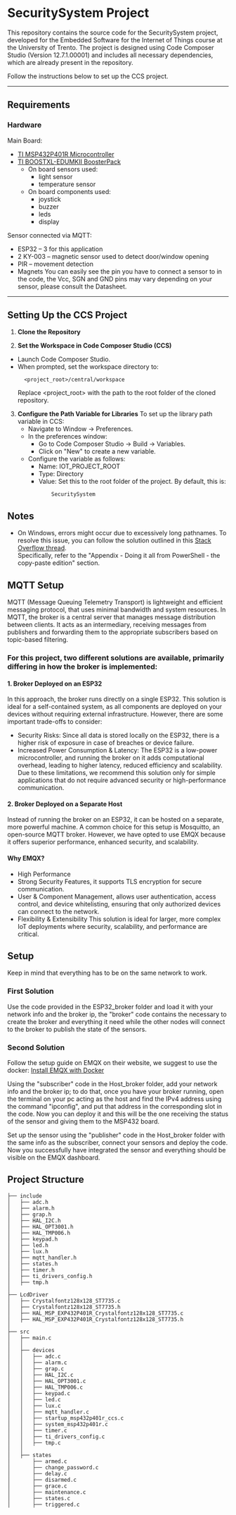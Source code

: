 # SecuritySystem Project

This repository contains the source code for the SecuritySystem project, developed for the Embedded Software for the Internet of Things course at the University of Trento. The project is designed using Code Composer Studio (Version 12.7.1.00001) and includes all necessary dependencies, which are already present in the repository.  

Follow the instructions below to set up the CCS project.

---

## Requirements

### Hardware

Main Board:
- [TI MSP432P401R Microcontroller](https://www.ti.com/lit/ds/slas826e/slas826e.pdf)
- [TI BOOSTXL-EDUMKII BoosterPack](https://www.ti.com/tool/BOOSTXL-EDUMKII)
  - On board sensors used:
    - light sensor
    - temperature sensor
  - On board components used:
    - joystick
    - buzzer
    - leds
    - display

Sensor connected via MQTT:
- ESP32 – 3 for this application
- 2 KY-003 – magnetic sensor used to detect door/window opening
- PIR – movement detection
- Magnets
You can easily see the pin you have to connect a sensor to in the code, the Vcc, SGN and GND pins may vary depending on your sensor, please consult the Datasheet.

---
## Setting Up the CCS Project

1. **Clone the Repository**

2. **Set the Workspace in Code Composer Studio (CCS)**
  - Launch Code Composer Studio.
  - When prompted, set the workspace directory to:
    ```
      <project_root>/central/workspace
    ```
    Replace <project_root> with the path to the root folder of the cloned repository.

3. **Configure the Path Variable for Libraries**
  To set up the library path variable in CCS:
    - Navigate to Window → Preferences.
    - In the preferences window:
      - Go to Code Composer Studio → Build → Variables.
      - Click on "New" to create a new variable.
    - Configure the variable as follows:
      - Name: IOT_PROJECT_ROOT
      - Type: Directory
      - Value: Set this to the root folder of the project. By default, this is:
        ```
            SecuritySystem
        ```

## Notes

- On Windows, errors might occur due to excessively long pathnames. To resolve this issue, you can follow the solution outlined in this [Stack Overflow thread](https://stackoverflow.com/questions/22575662/filename-too-long-in-git-for-windows).  
  Specifically, refer to the "Appendix - Doing it all from PowerShell - the copy-paste edition" section.

## MQTT Setup
MQTT (Message Queuing Telemetry Transport) is lightweight and efficient messaging protocol, that uses minimal bandwidth and system resources.
In MQTT, the broker is a central server that manages message distribution between clients. It acts as an intermediary, receiving messages from publishers and forwarding them to the appropriate subscribers based on topic-based filtering.

### For this project, two different solutions are available, primarily differing in how the broker is implemented:
#### 1. Broker Deployed on an ESP32
In this approach, the broker runs directly on a single ESP32. This solution is ideal for a self-contained system, as all components are deployed on your devices without requiring external infrastructure. However, there are some important trade-offs to consider:
- Security Risks: Since all data is stored locally on the ESP32, there is a higher risk of exposure in case of breaches or device failure.
- Increased Power Consumption & Latency: The ESP32 is a low-power microcontroller, and running the broker on it adds computational overhead, leading to higher latency, reduced efficiency and scalability.
Due to these limitations, we recommend this solution only for simple applications that do not require advanced security or high-performance communication.

#### 2. Broker Deployed on a Separate Host
Instead of running the broker on an ESP32, it can be hosted on a separate, more powerful machine. A common choice for this setup is Mosquitto, an open-source MQTT broker. However, we have opted to use EMQX because it offers superior performance, enhanced security, and scalability.

#### Why EMQX?
- High Performance
- Strong Security Features, it supports TLS encryption for secure communication.
- User & Component Management, allows user authentication, access control, and device whitelisting, ensuring that only authorized devices can connect to the network.
- Flexibility & Extensibility
This solution is ideal for larger, more complex IoT deployments where security, scalability, and performance are critical.

## Setup
Keep in mind that everything has to be on the same network to work.

### First Solution
Use the code provided in the ESP32_broker folder and load it with your network info and the broker ip, the "broker" code contains the necessary to create the broker and everything it need while the other nodes will connect to the broker to publish the state of the sensors.

### Second Solution
Follow the setup guide on EMQX on their website, we suggest to use the docker:
[Install EMQX with Docker](https://docs.emqx.com/en/emqx/latest/deploy/install-docker.html)

Using the "subscriber" code in the Host_broker folder, add your network info and the broker ip; to do that, once you have your broker running, open the terminal on your pc acting as the host and find the IPv4 address using the command "ipconfig", and put that address in the corresponding slot in the code.
Now you can deploy it and this will be the one receiving the status of the sensor and giving them to the MSP432 board.

Set up the sensor using the "publisher" code in the Host_broker folder with the same info as the subscriber, connect your sensors and deploy the code. Now you successfully have integrated the sensor and everything should be visible on the EMQX dashboard.


## Project Structure
```
├── include
│   ├── adc.h
│   ├── alarm.h
│   ├── grap.h
│   ├── HAL_I2C.h
│   ├── HAL_OPT3001.h
│   ├── HAL_TMP006.h
│   ├── keypad.h
│   ├── led.h
│   ├── lux.h
│   ├── mqtt_handler.h
│   ├── states.h
│   ├── timer.h
│   ├── ti_drivers_config.h
│   ├── tmp.h
│
├── LcdDriver
│   ├── Crystalfontz128x128_ST7735.c
│   ├── Crystalfontz128x128_ST7735.h
│   ├── HAL_MSP_EXP432P401R_Crystalfontz128x128_ST7735.c
│   ├── HAL_MSP_EXP432P401R_Crystalfontz128x128_ST7735.h
│
├── src
│   ├── main.c
│   │
│   ├── devices
│   │   ├── adc.c
│   │   ├── alarm.c
│   │   ├── grap.c
│   │   ├── HAL_I2C.c
│   │   ├── HAL_OPT3001.c
│   │   ├── HAL_TMP006.c
│   │   ├── keypad.c
│   │   ├── led.c
│   │   ├── lux.c
│   │   ├── mqtt_handler.c
│   │   ├── startup_msp432p401r_ccs.c
│   │   ├── system_msp432p401r.c
│   │   ├── timer.c
│   │   ├── ti_drivers_config.c
│   │   ├── tmp.c
│   │
│   ├── states
│       ├── armed.c
│       ├── change_password.c
│       ├── delay.c
│       ├── disarmed.c
│       ├── grace.c
│       ├── maintenance.c
│       ├── states.c
│       ├── triggered.c
```



